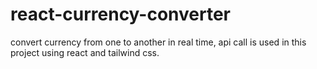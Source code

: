 # react-currency-converter
convert currency from one to another in real time, api call is used in this project using react and tailwind css.
